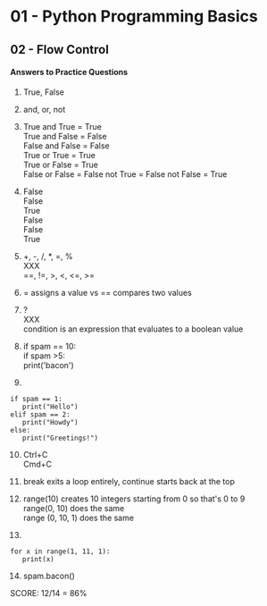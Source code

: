 # 01 - Python Programming Basics
## 02 - Flow Control

#### Answers to Practice Questions

1. True, False

2. and, or, not

3. True and True = True  
True and False = False  
False and False = False  
True or True = True  
True or False = True  
False or False = False
not True = False
not False = True  

4. False  
False  
True  
False  
False  
True

5. +, -, /, *, =, %  
XXX  
==, !=, >, <, <=, >=

6. = assigns a value vs == compares two values

7. ?  
XXX  
condition is an expression that evaluates to a boolean value

8. if spam == 10:  
if spam >5:  
print('bacon')

9. 
```
if spam == 1:
   print("Hello")
elif spam == 2:
   print("Howdy")
else:
   print("Greetings!")
```

10. Ctrl+C  
Cmd+C

11. break exits a loop entirely, continue starts back at the top

12. range(10) creates 10 integers starting from 0 so that's 0 to 9  
range(0, 10) does the same  
range (0, 10, 1) does the same

13.  
```
for x in range(1, 11, 1):
   print(x)
```

14. spam.bacon()  


SCORE:
12/14 = 86%